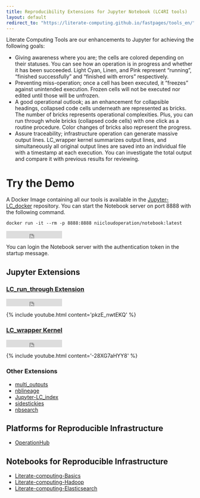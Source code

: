 ```yaml
---
title: Reproducibility Extensions for Jupyter Notebook (LC4RI tools)
layout: default
redirect_to: "https://literate-computing.github.io/fastpages/tools_en/"
---
```


Literate Computing Tools are our enhancements to Jupyter for achieving the following goals:
- Giving awareness where you are; the cells are colored depending on their statuses. You can see how an operation is in progress and whether it has been succeeded. Light Cyan, Linen, and Pink represent “running”, “finished successfully” and “finished with errors” respectively.
- Preventing miss-operation; once a cell has been executed, it “freezes” against unintended execution. Frozen cells will not be executed nor edited until those will be unfrozen.
- A good operational outlook; as an enhancement for collapsible headings, collapsed code cells underneath are represented as bricks. The number of bricks represents operational complexities. Plus, you can run through whole bricks (collapsed code cells) with one click as a routine procedure. Color changes of bricks also represent the progress.
- Assure traceability; infrastructure operation can generate massive output lines. LC_wrapper kernel summarizes output lines, and simultaneously all original output lines are saved into an individual file with a timestamp at each execution. You can investigate the total output and compare it with previous results for reviewing.


# Try the Demo

A Docker Image containing all our tools is available in the [Jupyter-LC_docker](https://github.com/NII-cloud-operation/Jupyter-LC_docker) repository.
You can start the Notebook server on port 8888 with the following command.

```
docker run -it --rm -p 8888:8888 niicloudoperation/notebook:latest
```

<iframe src="https://ghbtns.com/github-btn.html?user=NII-cloud-operation&repo=Jupyter-LC_docker&type=star&count=true" frameborder="0" scrolling="0" width="150" height="20" title="GitHub"></iframe>

You can login the Notebook server with the authentication token in the startup message.

## Jupyter Extensions

### [LC_run_through Extension](https://github.com/NII-cloud-operation/Jupyter-LC_run_through)

<iframe src="https://ghbtns.com/github-btn.html?user=NII-cloud-operation&repo=Jupyter-LC_run_through&type=star&count=true" frameborder="0" scrolling="0" width="150" height="20" title="GitHub"></iframe>

{% include youtube.html content='pkzE_nwtEKQ' %}

### [LC_wrapper Kernel](https://github.com/NII-cloud-operation/Jupyter-LC_wrapper)

<iframe src="https://ghbtns.com/github-btn.html?user=NII-cloud-operation&repo=Jupyter-LC_wrapper&type=star&count=true" frameborder="0" scrolling="0" width="150" height="20" title="GitHub"></iframe>

{% include youtube.html content='-28XG7aHYY8' %}

### Other Extensions

- [multi_outputs](https://github.com/NII-cloud-operation/Jupyter-multi_outputs)
- [nblineage](https://github.com/NII-cloud-operation/Jupyter-LC_nblineage)
- [Jupyter-LC_index](https://github.com/NII-cloud-operation/Jupyter-LC_index)
- [sidestickies](https://github.com/NII-cloud-operation/sidestickies)
- [nbsearch](https://github.com/NII-cloud-operation/nbsearch)

## Platforms for Reproducible Infrastructure

- [OperationHub](https://github.com/NII-cloud-operation/OperationHub)

## Notebooks for Reproducible Infrastructure

- [Literate-computing-Basics](https://github.com/NII-cloud-operation/Literate-computing-Basics)
- [Literate-computing-Hadoop](https://github.com/NII-cloud-operation/Literate-computing-Hadoop)
- [Literate-computing-Elasticsearch](https://github.com/NII-cloud-operation/Literate-computing-Elasticsearch)
